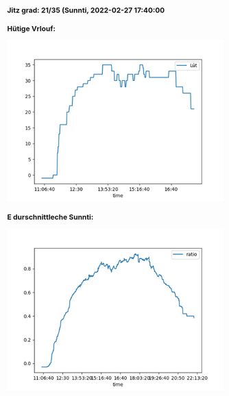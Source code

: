 ### Jitz grad: 21/35 (Sunnti, 2022-02-27 17:40:00

### Hütige Vrlouf:
![Graph](Today.png)

### E durschnittleche Sunnti:
![Graph](Sunnti.png)